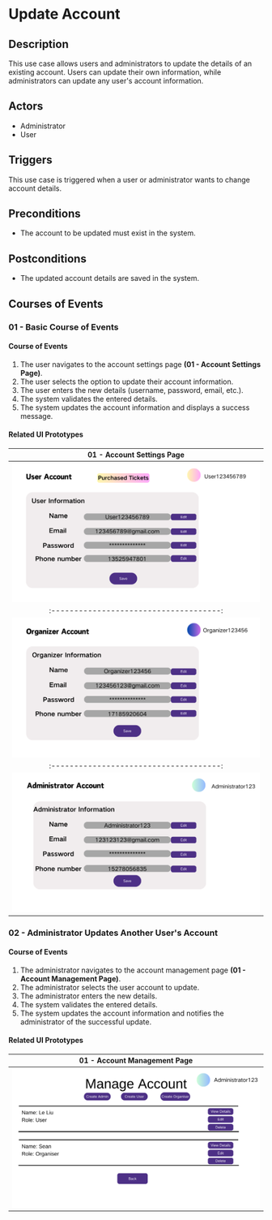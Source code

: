 # Update Account

## Description

This use case allows users and administrators to update the details of an existing account. Users can update their own information, while administrators can update any user's account information.

## Actors

- Administrator
- User

## Triggers

This use case is triggered when a user or administrator wants to change account details.

## Preconditions

- The account to be updated must exist in the system.

## Postconditions

- The updated account details are saved in the system.

## Courses of Events

### 01 - Basic Course of Events

#### Course of Events
1. The user navigates to the account settings page **(01 - Account Settings Page)**.
2. The user selects the option to update their account information.
3. The user enters the new details (username, password, email, etc.).
4. The system validates the entered details.
5. The system updates the account information and displays a success message.

#### Related UI Prototypes
|       01 - Account Settings Page        |
|:---------------------------------------:|
| ![Account Settings](../ui/User_info.png)  |
|  :-------------------------------------:  |
|  ![Account Settings](../ui/Org_info.png)  |
|  :-------------------------------------:  |
| ![Account Settings](../ui/Admin_info.png) |

### 02 - Administrator Updates Another User's Account

#### Course of Events
1. The administrator navigates to the account management page **(01 - Account Management Page)**.
2. The administrator selects the user account to update.
3. The administrator enters the new details.
4. The system validates the entered details.
5. The system updates the account information and notifies the administrator of the successful update.

#### Related UI Prototypes
|             01 - Account Management Page              |
|:-----------------------------------------------------:|
| ![Account Management](../ui/Admin_Manage_Account.png) |
